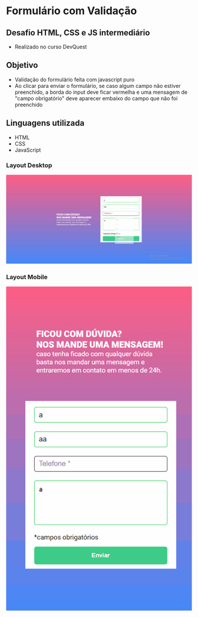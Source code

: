 # Formulário com Validação
## Desafio HTML, CSS e JS intermediário
- Realizado no curso DevQuest

## Objetivo
- Validação do formulário feita com
javascript puro
- Ao clicar para enviar o formulário, se caso
algum campo não estiver preenchido, a borda
do input deve ficar vermelha e uma mensagem
de "campo obrigatório" deve aparecer embaixo
do campo que não foi preenchido

## Linguagens utilizada
- HTML 
- CSS
- JavaScript


### Layout Desktop
<img src="./design/formulario-desktop.gif" alt="layout desktop">


### Layout Mobile
<img src="./design/formulario-mobile.gif" alt="layout mobile">